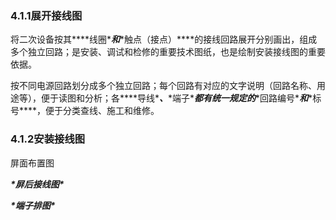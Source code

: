 ### **4.1.1展开接线图**

将二次设备按其***\*线圈\****和***\*触点（接点）\****的接线回路展开分别画出，组成多个独立回路；是安装、调试和检修的重要技术图纸，也是绘制安装接线图的重要依据。

按不同电源回路划分成多个独立回路；每个回路有对应的文字说明（回路名称、用途等），便于读图和分析；各***\*导线\****、***\*端子\****都有统一规定的***\*回路编号\****和***\*标号\****，便于分类查线、施工和维修。

### **4.1.2安装接线图**

屏面布置图

***\*屏后接线图\****

***\*端子排图\****